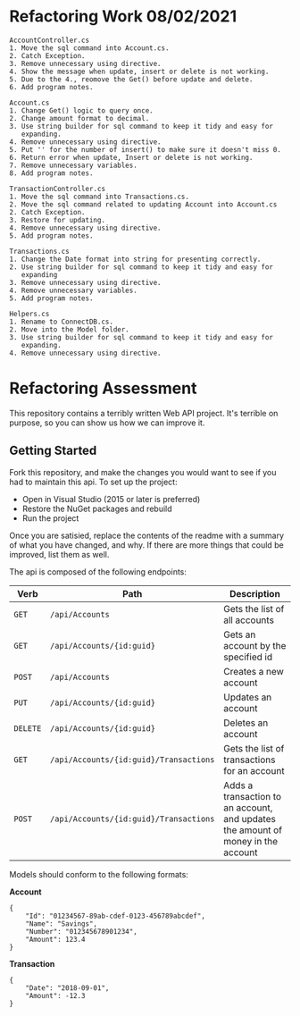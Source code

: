 # Refactoring Work 08/02/2021
    AccountController.cs
    1. Move the sql command into Account.cs.
    2. Catch Exception.
    3. Remove unnecessary using directive.
    4. Show the message when update, insert or delete is not working.
    5. Due to the 4., reomove the Get() before update and delete.
    6. Add program notes.

    Account.cs
    1. Change Get() logic to query once.
    2. Change amount format to decimal.
    3. Use string builder for sql command to keep it tidy and easy for    
       expanding.
    4. Remove unnecessary using directive.
    5. Put '' for the number of insert() to make sure it doesn't miss 0.
    6. Return error when update, Insert or delete is not working.
    7. Remove unnecessary variables.
    8. Add program notes.

    TransactionController.cs
    1. Move the sql command into Transactions.cs.
    2. Move the sql command related to updating Account into Account.cs
    2. Catch Exception.
    3. Restore for updating.
    4. Remove unnecessary using directive.
    5. Add program notes.

    Transactions.cs
    1. Change the Date format into string for presenting correctly.
    2. Use string builder for sql command to keep it tidy and easy for    
       expanding
    3. Remove unnecessary using directive.
    4. Remove unnecessary variables.
    5. Add program notes.

    Helpers.cs
    1. Rename to ConnectDB.cs.
    2. Move into the Model folder.
    3. Use string builder for sql command to keep it tidy and easy for    
       expanding.
    4. Remove unnecessary using directive.

# Refactoring Assessment

This repository contains a terribly written Web API project. It's terrible on purpose, so you can show us how we can improve it.

## Getting Started

Fork this repository, and make the changes you would want to see if you had to maintain this api. To set up the project:

 - Open in Visual Studio (2015 or later is preferred)
 - Restore the NuGet packages and rebuild
 - Run the project
 
 Once you are satisied, replace the contents of the readme with a summary of what you have changed, and why. If there are more things that could be improved, list them as well.

The api is composed of the following endpoints:

| Verb     | Path                                   | Description
|----------|----------------------------------------|--------------------------------------------------------
| `GET`    | `/api/Accounts`                        | Gets the list of all accounts
| `GET`    | `/api/Accounts/{id:guid}`              | Gets an account by the specified id
| `POST`   | `/api/Accounts`                        | Creates a new account
| `PUT`    | `/api/Accounts/{id:guid}`              | Updates an account
| `DELETE` | `/api/Accounts/{id:guid}`              | Deletes an account
| `GET`    | `/api/Accounts/{id:guid}/Transactions` | Gets the list of transactions for an account
| `POST`   | `/api/Accounts/{id:guid}/Transactions` | Adds a transaction to an account, and updates the amount of money in the account

Models should conform to the following formats:

**Account**
```
{
    "Id": "01234567-89ab-cdef-0123-456789abcdef",
	"Name": "Savings",
	"Number": "012345678901234",
	"Amount": 123.4
}
```	

**Transaction**
```
{
    "Date": "2018-09-01",
    "Amount": -12.3
}
```